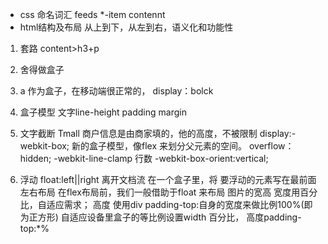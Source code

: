 - css 命名词汇
  feeds *-item contennt
- html结构及布局
从上到下，从左到右，语义化和功能性
 1. 套路
 content>h3+p
 2. 舍得做盒子
 3. a 作为盒子，在移动端很正常的，
 display：bolck
 4. 盒子模型
 文字line-height  padding  margin
 5. 文字截断
    Tmall 商户信息是由商家填的，他的高度，不被限制
    display:-webkit-box; 新的盒子模型，像flex 来划分父元素的空间。
    overflow：hidden;
    -webkit-line-clamp 行数
    -webkit-box-orient:vertical;
 
6. 浮动  float:left||right
离开文档流
在一个盒子里，将 要浮动的元素写在最前面
左右布局
在flex布局前，我们一般借助于float 来布局
  图片的宽高 
    宽度用百分比，自适应需求；
    高度 使用div padding-top:自身的宽度来做比例100%(即为正方形)
    自适应设备里盒子的等比例设置width 百分比，
    高度padding-top:*%